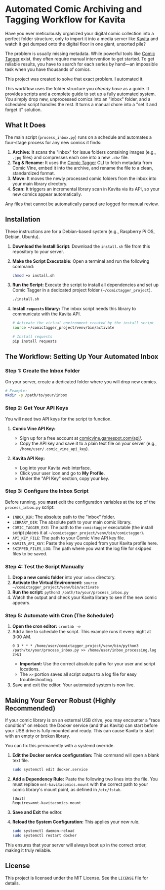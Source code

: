 # Automated Comic Archiving and Tagging Workflow for Kavita

Have you ever meticulously organized your digital comic collection into a perfect folder structure, only to import it into a media server like [Kavita](https://www.kavita.zip/) and watch it get dumped onto the digital floor in one giant, unsorted pile?

The problem is usually missing metadata. While powerful tools like [Comic Tagger](https://github.com/comictagger/comictagger) exist, they often require manual intervention to get started. To get reliable results, you have to search for each series by hand—an impossible task when you have thousands of comics.

This project was created to solve that exact problem. I automated it.

This workflow uses the folder structure you *already have* as a guide. It provides scripts and a complete guide to set up a fully automated system. You simply drop new, unprocessed comics into an "inbox" folder, and a scheduled script handles the rest. It turns a manual chore into a "set it and forget it" solution.

## What It Does

The main script (`process_inbox.py`) runs on a schedule and automates a four-stage process for any new comics it finds:

1.  **Archive:** It scans the "inbox" for issue folders containing images (e.g., `.jpg` files) and compresses each one into a new `.cbz` file.
2.  **Tag & Rename:** It uses the [Comic Tagger](https://github.com/comictagger/comictagger) CLI to fetch metadata from Comic Vine, embed it into the archive, and rename the file to a clean, standardized format.
3.  **Move:** It moves the newly processed comic folders from the inbox into your main library directory.
4.  **Scan:** It triggers an incremental library scan in Kavita via its API, so your new comics appear automatically.

Any files that cannot be automatically parsed are logged for manual review.

## Installation

These instructions are for a Debian-based system (e.g., Raspberry Pi OS, Debian, Ubuntu).

1.  **Download the Install Script:**
    Download the `install.sh` file from this repository to your server.

2.  **Make the Script Executable:**
    Open a terminal and run the following command:
    ```bash
    chmod +x install.sh
    ```

3.  **Run the Script:**
    Execute the script to install all dependencies and set up Comic Tagger in a dedicated project folder (`~/comictagger_project`).
    ```bash
    ./install.sh
    ```

4.  **Install `requests` library:**
    The inbox script needs this library to communicate with the Kavita API.
    ```bash
    # Activate the virtual environment created by the install script
    source ~/comictagger_project/venv/bin/activate
    
    # Install requests
    pip install requests
    ```

## The Workflow: Setting Up Your Automated Inbox

### Step 1: Create the Inbox Folder

On your server, create a dedicated folder where you will drop new comics.

```bash
# Example:
mkdir -p /path/to/your/inbox
```

### Step 2: Get Your API Keys

You will need two API keys for the script to function.

1.  **Comic Vine API Key:**
    *   Sign up for a free account at [comicvine.gamespot.com/api/](https://comicvine.gamespot.com/api/).
    *   Copy the API key and save it to a plain text file on your server (e.g., `/home/user/.comic_vine_api_key`).

2.  **Kavita API Key:**
    *   Log into your Kavita web interface.
    *   Click your user icon and go to **My Profile**.
    *   Under the "API Key" section, copy your key.

### Step 3: Configure the Inbox Script

Before running, you **must** edit the configuration variables at the top of the `process_inbox.py` script:

-   `INBOX_DIR`: The absolute path to the "inbox" folder.
-   `LIBRARY_DIR`: The absolute path to your main comic library.
-   `COMIC_TAGGER_EXE`: The path to the `comictagger` executable (the install script places it at `~/comictagger_project/venv/bin/comictagger`).
-   `API_KEY_FILE`: The path to your Comic Vine API key file.
-   `KAVITA_API_KEY`: Paste the key you copied from your Kavita profile here.
-   `SKIPPED_FILES_LOG`: The path where you want the log file for skipped files to be saved.

### Step 4: Test the Script Manually

1.  **Drop a new comic folder** into your `inbox` directory.
2.  **Activate the Virtual Environment:** `source ~/comictagger_project/venv/bin/activate`
3.  **Run the script:** `python3 /path/to/your/process_inbox.py`
4.  Watch the output and check your Kavita library to see if the new comic appears.

### Step 5: Automate with Cron (The Scheduler)

1.  **Open the cron editor:** `crontab -e`
2.  Add a line to schedule the script. This example runs it every night at 3:00 AM.
    ```
    0 3 * * * /home/user/comictagger_project/venv/bin/python3 /path/to/your/process_inbox.py >> /home/user/inbox_processing.log 2>&1
    ```
    *   **Important:** Use the correct absolute paths for your user and script locations.
    *   The `>>` portion saves all script output to a log file for easy troubleshooting.
3.  Save and exit the editor. Your automated system is now live.

## Making Your Server Robust (Highly Recommended)

If your comic library is on an external USB drive, you may encounter a "race condition" on reboot: the Docker service (and thus Kavita) can start before your USB drive is fully mounted and ready. This can cause Kavita to start with an empty or broken library.

You can fix this permanently with a systemd override.

1.  **Edit the Docker service configuration:**
    This command will open a blank text file.
    ```bash
    sudo systemctl edit docker.service
    ```

2.  **Add a Dependency Rule:**
    Paste the following two lines into the file. You must replace `mnt-kavitacomics.mount` with the correct path to your comic library's mount point, as defined in `/etc/fstab`.
    ```
    [Unit]
    Requires=mnt-kavitacomics.mount
    ```

3.  **Save and Exit** the editor.

4.  **Reload the System Configuration:**
    This applies your new rule.
    ```bash
    sudo systemctl daemon-reload
    sudo systemctl restart docker
    ```
This ensures that your server will always boot up in the correct order, making it truly reliable.

## License

This project is licensed under the MIT License. See the `LICENSE` file for details.